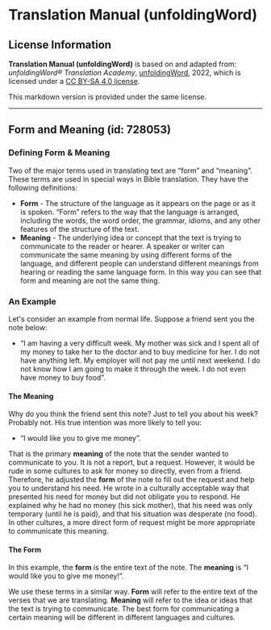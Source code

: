 # Translation Manual (unfoldingWord)

## License Information

**Translation Manual (unfoldingWord)** is based on and adapted from: _unfoldingWord® Translation Academy_, [unfoldingWord](https://unfoldingword.org/utw), 2022, which is licensed under a [CC BY-SA 4.0 license](https://creativecommons.org/licenses/by-sa/4.0/legalcode.en).

This markdown version is provided under the same license.



--------------------------------

## Form and Meaning (id: 728053)

### Defining Form \& Meaning

Two of the major terms used in translating text are “form” and “meaning”. These terms are used in special ways in Bible translation. They have the following definitions:

* **Form** \- The structure of the language as it appears on the page or as it is spoken. “Form” refers to the way that the language is arranged, including the words, the word order, the grammar, idioms, and any other features of the structure of the text.
* **Meaning** \- The underlying idea or concept that the text is trying to communicate to the reader or hearer. A speaker or writer can communicate the same meaning by using different forms of the language, and different people can understand different meanings from hearing or reading the same language form. In this way you can see that form and meaning are not the same thing.

### An Example

Let's consider an example from normal life. Suppose a friend sent you the note below:

* “I am having a very difficult week. My mother was sick and I spent all of my money to take her to the doctor and to buy medicine for her. I do not have anything left. My employer will not pay me until next weekend. I do not know how I am going to make it through the week. I do not even have money to buy food”.

#### The Meaning

Why do you think the friend sent this note? Just to tell you about his week? Probably not. His true intention was more likely to tell you:

* “I would like you to give me money”.

That is the primary **meaning** of the note that the sender wanted to communicate to you. It is not a report, but a request. However, it would be rude in some cultures to ask for money so directly, even from a friend. Therefore, he adjusted the **form** of the note to fill out the request and help you to understand his need. He wrote in a culturally acceptable way that presented his need for money but did not obligate you to respond. He explained why he had no money (his sick mother), that his need was only temporary (until he is paid), and that his situation was desperate (no food). In other cultures, a more direct form of request might be more appropriate to communicate this meaning.

#### The Form

In this example, the **form** is the entire text of the note. The **meaning** is “I would like you to give me money!”.

We use these terms in a similar way. **Form** will refer to the entire text of the verses that we are translating. **Meaning** will refer to the idea or ideas that the text is trying to communicate. The best form for communicating a certain meaning will be different in different languages and cultures.


